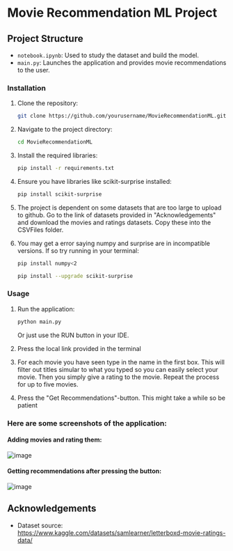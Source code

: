 # Movie Recommendation ML Project

## Project Structure

- `notebook.ipynb`: Used to study the dataset and build the model.
- `main.py`: Launches the application and provides movie recommendations to the user.

### Installation

1. Clone the repository:
    ```bash
    git clone https://github.com/yourusername/MovieRecommendationML.git
    ```
2. Navigate to the project directory:
    ```bash
    cd MovieRecommendationML
    ```
3. Install the required libraries:
    ```bash
    pip install -r requirements.txt
    ```
4. Ensure you have libraries like scikit-surprise installed:
    ```bash
    pip install scikit-surprise
    ```
5. The project is dependent on some datasets that are too large to upload to github. Go to the link of datasets provided in "Acknowledgements" and download the movies and ratings datasets. Copy these into the CSVFiles folder.

6. You may get a error saying numpy and surprise are in incompatible versions. If so try running in your terminal:
    ```bash
    pip install numpy<2
    ```
    ```bash
    pip install --upgrade scikit-surprise
    ```


### Usage

1. Run the application:
    ```bash
    python main.py
    ```
    Or just use the RUN button in your IDE.
2. Press the local link provided in the terminal

3. For each movie you have seen type in the name in the first box. This will filter out titles simular to what you typed so you can easily select your movie. Then you simply give a rating to the movie. Repeat the process for up to five movies.

4. Press the "Get Recommendations"-button. This might take a while so be patient

### Here are some screenshots of the application:
#### Adding movies and rating them:
![image](https://github.com/user-attachments/assets/2d83c340-73c2-4b91-9199-a86218184a92)
#### Getting recommendations after pressing the button:
![image](https://github.com/user-attachments/assets/2ccd9122-5e89-4602-9c0a-49993a88e2bd)


## Acknowledgements

- Dataset source: https://www.kaggle.com/datasets/samlearner/letterboxd-movie-ratings-data/
